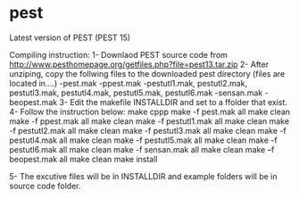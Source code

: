 # pest
Latest version of PEST (PEST 15)

Compiling instruction:
    1- Downlaod PEST source code from  http://www.pesthomepage.org/getfiles.php?file=pest13.tar.zip
2- After unziping, copy the follwing files to the downloaded pest directory (files are located in....)
  -pest.mak
  -ppest.mak
  -pestutl1.mak, pestutl2.mak, pestutl3.mak, pestutl4.mak, pestutl5.mak, pestutl6.mak
  -sensan.mak
  -beopest.mak
3- Edit the makefile INSTALLDIR and set to a ffolder that exist. 
4- Follow the instruction below: 
  make cppp
make -f pest.mak all
make clean
make -f ppest.mak all
make clean
make -f pestutl1.mak all
make clean
make -f pestutl2.mak all
make clean
make -f pestutl3.mak all
make clean
make -f pestutl4.mak all
make clean
make -f pestutl5.mak all
make clean
make -f pestutl6.mak all
make clean
make -f sensan.mak all
make clean
make –f beopest.mak all
make clean
make install

5- The excutive files will be in INSTALLDIR and example folders will be in source code folder. 


